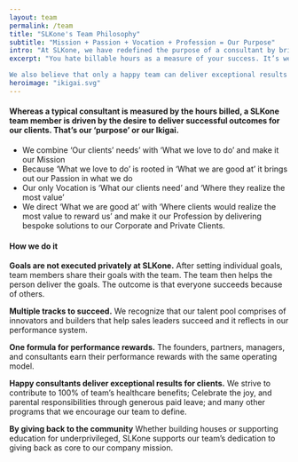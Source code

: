 ```yaml
---
layout: team
permalink: /team
title: "SLKone's Team Philosophy"
subtitle: "Mission + Passion + Vocation + Profession = Our Purpose"
intro: "At SLKone, we have redefined the purpose of a consultant by bringing all those things we used to think about into actions."
excerpt: "You hate billable hours as a measure of your success. It’s well-understood that as a metric, it’s completely counterintuitive to the best interest of our clients. It’s also one of the things SLKone does differently. 

We also believe that only a happy team can deliver exceptional results for our clients, which is why we foster an environment where your productivity, intellectual development, and personal growth is in harmony with the wellbeing of you and your family."
heroimage: "ikigai.svg"
---
```

<div class="team-section">
<div id="team-one">
<h4>Whereas a typical consultant is measured by the hours billed, a SLKone team member is driven by the desire to deliver successful outcomes for our clients. That’s our ‘purpose’ or our Ikigai.  </h4>
<ul>
	<li>We combine ‘Our clients’ needs’ with ‘What we love to do’ and make it our Mission</li>
	<li>Because ‘What we love to do’ is rooted in ‘What we are good at’ it brings out our Passion in what we do</li>
	<li>Our only Vocation is ‘What our clients need’ and ‘Where they realize the most value’</li>
	<li>We direct ‘What we are good at’ with ‘Where clients would realize the most value to reward us’ and make it our Profession by delivering bespoke solutions to our Corporate and Private Clients.</li>
</ul>

</div>
<div id="team-two" class="emphasis">
<h4>How we do it</h4>
<p><strong>Goals are not executed privately at SLKone.</strong> After setting individual goals, team members share their goals with the team. The team then helps the person deliver the goals. The outcome is that everyone succeeds because of others.</p>
<p><strong>Multiple tracks to succeed.</strong> We recognize that our talent pool comprises of innovators and builders that help sales leaders succeed and it reflects in our performance system.</p>
<p><strong>One formula for performance rewards.</strong> The founders, partners, managers, and consultants earn their performance rewards with the same operating model.</p>
<p><strong>Happy consultants deliver exceptional results for clients.</strong> We strive to contribute to 100% of team’s healthcare benefits; Celebrate the joy, and parental responsibilities through generous paid leave; and many other programs that we encourage our team to define.</p>
<p><strong>By giving back to the community</strong> Whether building houses or supporting education for underprivileged, SLKone supports our team’s dedication to giving back as core to our company mission.</p>
</div>
</div>